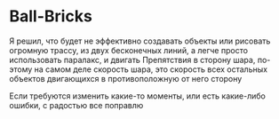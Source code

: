 # Ball-Bricks
Я решил, что будет не эффективно создавать объекты или рисовать огромную трассу, из двух бесконечных линий, а легче просто использовать паралакс, и двигать
Препятствия в сторону шара, по-этому на самом деле скорость шара, это скорость всех остальных объектов двигающихся в противоположную от него сторону

Если требуются изменить какие-то моменты, или есть какие-либо ошибки, с радостью все поправлю
